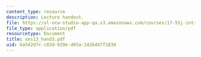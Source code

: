 ```yaml
---
content_type: resource
description: Lecture handout.
file: https://ol-ocw-studio-app-qa.s3.amazonaws.com/courses/17-55j-introduction-to-latin-american-studies-fall-2006/ba542d7cc83d929ed65a2426d47f183d_ses13_hand3.pdf
file_type: application/pdf
resourcetype: Document
title: ses13_hand3.pdf
uid: ba542d7c-c83d-929e-d65a-2426d47f183d
---
```

